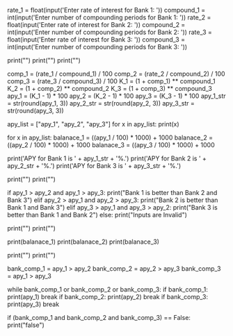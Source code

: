 rate_1 = float(input('Enter rate of interest for Bank 1: '))
compound_1 = int(input('Enter number of compounding periods for Bank 1: '))
rate_2 = float(input('Enter rate of interest for Bank 2: '))
compound_2 = int(input('Enter number of compounding periods for Bank 2: '))
rate_3 = float(input('Enter rate of interest for Bank 3: '))
compound_3 = int(input('Enter number of compounding periods for Bank 3: '))

print("")
print("")
print("")

comp_1 = (rate_1 / compound_1) / 100
comp_2 = (rate_2 / compound_2) / 100
comp_3 = (rate_3 / compound_3) / 100
K_1 = (1 + comp_1) ** compound_1
K_2 = (1 + comp_2) ** compound_2
K_3 = (1 + comp_3) ** compound_3
apy_1 = (K_1 - 1) * 100
apy_2 = (K_2 - 1) * 100
apy_3 = (K_3 - 1) * 100
apy_1_str = str(round(apy_1, 3))
apy_2_str = str(round(apy_2, 3))
apy_3_str = str(round(apy_3, 3))

apy_list = ["apy_1", "apy_2", "apy_3"]
for x in apy_list:
    print(x)



for x in apy_list:
    balanace_1 = ((apy_1 / 100) * 1000) + 1000
    balanace_2 = ((apy_2 / 100) * 1000) + 1000
    balanace_3 = ((apy_3 / 100) * 1000) + 1000

print('APY for Bank 1 is ' + apy_1_str + '%.')
print('APY for Bank 2 is ' + apy_2_str + '%.')
print('APY for Bank 3 is ' + apy_3_str + '%.')

print("")
print("")

if apy_1 > apy_2 and apy_1 > apy_3:
    print("Bank 1 is better than Bank 2 and Bank 3")
elif apy_2 > apy_1 and apy_2 > apy_3:
    print("Bank 2 is better than Bank 1 and Bank 3")
elif apy_3 > apy_1 and apy_3 > apy_2:
    print("Bank 3 is better than Bank 1 and Bank 2")
else:
    print("Inputs are Invalid")

print("")
print("")

print(balanace_1)
print(balanace_2)
print(balanace_3)

print("")
print("")

bank_comp_1 = apy_1 > apy_2
bank_comp_2 = apy_2 > apy_3
bank_comp_3 = apy_1 > apy_3

while bank_comp_1 or bank_comp_2 or bank_comp_3:
    if bank_comp_1:
        print(apy_1)
        break
    if bank_comp_2:
        print(apy_2)
        break
    if bank_comp_3:
        print(apy_3)
        break

if (bank_comp_1 and bank_comp_2 and bank_comp_3) == False:
    print("false")
